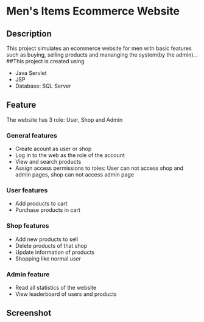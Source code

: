 # Men's Items Ecommerce Website

## Description
This project simulates an ecommerce website for men with basic features such as buying, selling products and mananging the system(by the admin)...
##This project is created using
 - Java Servlet
 - JSP
 - Database: SQL Server
## Feature
The website has 3 role: User, Shop and Admin
### General features
 - Create acount as user or shop
 - Log in to the web as the role of the account
 - View and search products
 - Assign access permissions to roles: User can not access shop and admin pages, shop can not access admin page
### User features
 - Add products to cart
 - Purchase products in cart
### Shop features
 - Add  new products to sell
 - Delete products of that shop
 - Update information of products
 - Shopping like normal user
### Admin feature
 - Read all statistics of the website
 - View leaderboard of users and products
## Screenshot
